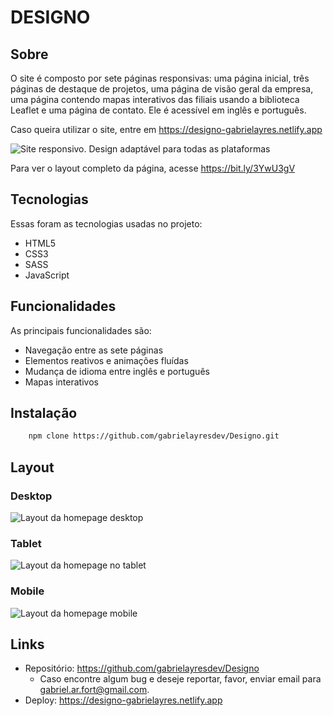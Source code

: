 # DESIGNO

## Sobre

O site é composto por sete páginas responsivas: uma página inicial, três páginas de destaque de projetos, uma página de visão geral da empresa, uma página contendo mapas interativos das filiais usando a biblioteca Leaflet e uma página de contato. Ele é acessível em inglês e português.

Caso queira utilizar o site, entre em https://designo-gabrielayres.netlify.app

![Site responsivo. Design adaptável para todas as plataformas](https://github.com/gabrielayresdev/Designo/blob/eb70ac40c8b05df871a1ec6ebe70cda66d985458/assets/readme/designo-template.png)

Para ver o layout completo da página, acesse https://bit.ly/3YwU3gV

## Tecnologias

Essas foram as tecnologias usadas no projeto:

- HTML5
- CSS3
- SASS
- JavaScript

## Funcionalidades

As principais funcionalidades são:

- Navegação entre as sete páginas
- Elementos reativos e animações fluídas
- Mudança de idioma entre inglês e português
- Mapas interativos

## Instalação

```bash
    npm clone https://github.com/gabrielayresdev/Designo.git
```

## Layout

### Desktop

![Layout da homepage desktop](https://github.com/gabrielayresdev/Designo/blob/eb70ac40c8b05df871a1ec6ebe70cda66d985458/assets/readme/Designo-Home.png)

### Tablet

![Layout da homepage no tablet](<https://github.com/gabrielayresdev/Designo/blob/eb70ac40c8b05df871a1ec6ebe70cda66d985458/assets/readme/Designo-Home%20(tablet).png>)

### Mobile

![Layout da homepage mobile](<https://github.com/gabrielayresdev/Designo/blob/eb70ac40c8b05df871a1ec6ebe70cda66d985458/assets/readme/Designo-Home%20(mobile).png>)

## Links

- Repositório: https://github.com/gabrielayresdev/Designo
  - Caso encontre algum bug e deseje reportar, favor, enviar email para gabriel.ar.fort@gmail.com.
- Deploy: https://designo-gabrielayres.netlify.app
